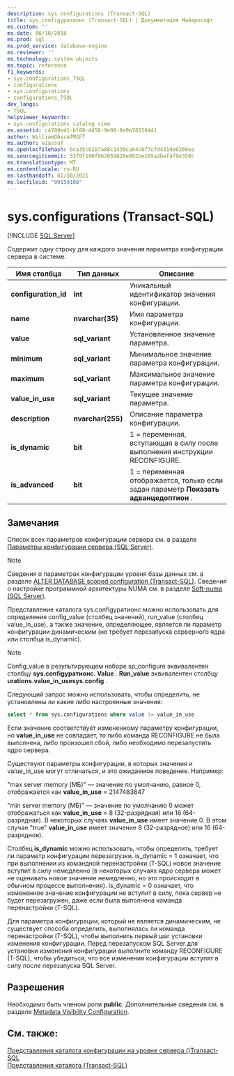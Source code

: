 ```yaml
---
description: sys.configurations (Transact-SQL)
title: sys.configуратионс (Transact-SQL) | Документация Майкрософт
ms.custom: ''
ms.date: 06/10/2016
ms.prod: sql
ms.prod_service: database-engine
ms.reviewer: ''
ms.technology: system-objects
ms.topic: reference
f1_keywords:
- sys.configurations_TSQL
- configurations
- sys.configurations
- configurations_TSQL
dev_langs:
- TSQL
helpviewer_keywords:
- sys.configurations catalog view
ms.assetid: c4709ed1-bf88-4458-9e98-8e9b78150441
author: WilliamDAssafMSFT
ms.author: wiassaf
ms.openlocfilehash: bca35c6287a88c1439ca64c6f7cfd431de0269ea
ms.sourcegitcommit: 33f0f190f962059826e002be165a2bef4f9e350c
ms.translationtype: MT
ms.contentlocale: ru-RU
ms.lasthandoff: 01/30/2021
ms.locfileid: "99159108"
---
```

# <a name="sysconfigurations-transact-sql"></a>sys.configurations (Transact-SQL)
[!INCLUDE [SQL Server](../../includes/applies-to-version/sqlserver.md)]

  Содержит одну строку для каждого значения параметра конфигурации сервера в системе.  

|Имя столбца|Тип данных|Описание|  
|-----------------|---------------|-----------------|  
|**configuration_id**|**int**|Уникальный идентификатор значения конфигурации.|  
|**name**|**nvarchar(35)**|Имя параметра конфигурации.|  
|**value**|**sql_variant**|Установленное значение параметра.|  
|**minimum**|**sql_variant**|Минимальное значение параметра конфигурации.|  
|**maximum**|**sql_variant**|Максимальное значение параметра конфигурации.|  
|**value_in_use**|**sql_variant**|Текущее значение параметра.|  
|**description**|**nvarchar(255)**|Описание параметра конфигурации.|  
|**is_dynamic**|**bit**|1 = переменная, вступающая в силу после выполнения инструкции RECONFIGURE.|  
|**is_advanced**|**bit**|1 = переменная отображается, только если задан параметр **Показать адванцедоптион** .|  
  
 ## <a name="remarks"></a>Замечания
  Список всех параметров конфигурации сервера см. в разделе [Параметры конфигурации сервера &#40;SQL Server&#41;](../../database-engine/configure-windows/server-configuration-options-sql-server.md).  
  
> [!NOTE]  
>  Сведения о параметрах конфигурации уровня базы данных см. в разделе [ALTER DATABASE scoped configuration &#40;Transact-SQL&#41;](../../t-sql/statements/alter-database-scoped-configuration-transact-sql.md). Сведения о настройке программной архитектуры NUMA см. в разделе [Soft-numa &#40;SQL Server&#41;](../../database-engine/configure-windows/soft-numa-sql-server.md).  
 
Представление каталога sys.configуратионс можно использовать для определения config_value (столбец значений), run_value (столбец value_in_use), а также значение, определяющее, является ли параметр конфигурации динамическим (не требует перезапуска серверного ядра или столбца is_dynamic).

> [!NOTE]
> Config_value в результирующем наборе sp_configure эквивалентен столбцу **sys.configуратионс. Value** . **Run_value** эквивалентен столбцу **urations.value_in_usesys.config** .

Следующий запрос можно использовать, чтобы определить, не установлены ли какие либо настроенные значения:

```SQL
select * from sys.configurations where value != value_in_use
```

Если значение соответствует измененному параметру конфигурации, но **value_in_use** не совпадает, то либо команда RECONFIGURE не была выполнена, либо произошел сбой, либо необходимо перезапустить ядро сервера.

Существуют параметры конфигурации, в которых значения и value_in_use могут отличаться, и это ожидаемое поведение. Например:

"max server memory (МБ)" — значение по умолчанию, равное 0, отображается как **value_in_use** = 2147483647<br>

"min server memory (МБ)" — значение по умолчанию 0 может отображаться как **value_in_use** = 8 (32-разрядная) или 16 (64-разрядная). В некоторых случаях **value_in_use** имеет значение 0. В этом случае "true" **value_in_use** имеет значение 8 (32-разрядное) или 16 (64-разрядное).


Столбец **is_dynamic** можно использовать, чтобы определить, требует ли параметр конфигурации перезагрузки. is_dynamic = 1 означает, что при выполнении из командной перенастройки (T-SQL) новое значение вступит в силу немедленно (в некоторых случаях ядро сервера может не оценивать новое значение немедленно, но это происходит в обычном процессе выполнения). is_dynamic = 0 означает, что измененное значение конфигурации не вступит в силу, пока сервер не будет перезагружен, даже если была выполнена команда перенастройки (T-SQL).

Для параметра конфигурации, который не является динамическим, не существует способа определить, выполнялась ли команда перенастройки (T-SQL), чтобы выполнить первый шаг установки изменения конфигурации. Перед перезапуском SQL Server для установки изменения конфигурации выполните команду RECONFIGURE (T-SQL), чтобы убедиться, что все изменения конфигурации вступят в силу после перезапуска SQL Server. 
 
 
## <a name="permissions"></a>Разрешения  
 Необходимо быть членом роли **public**. Дополнительные сведения см. в разделе [Metadata Visibility Configuration](../../relational-databases/security/metadata-visibility-configuration.md).  
  
## <a name="see-also"></a>См. также:  
 [Представления каталога конфигурации на уровне сервера &#40;&#41;Transact-SQL ](../../relational-databases/system-catalog-views/server-wide-configuration-catalog-views-transact-sql.md)   
 [Представления каталога (Transact-SQL)](../../relational-databases/system-catalog-views/catalog-views-transact-sql.md)  
  
  
